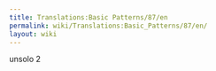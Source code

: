 ```yaml
---
title: Translations:Basic Patterns/87/en
permalink: wiki/Translations:Basic_Patterns/87/en/
layout: wiki
---
```


unsolo 2
